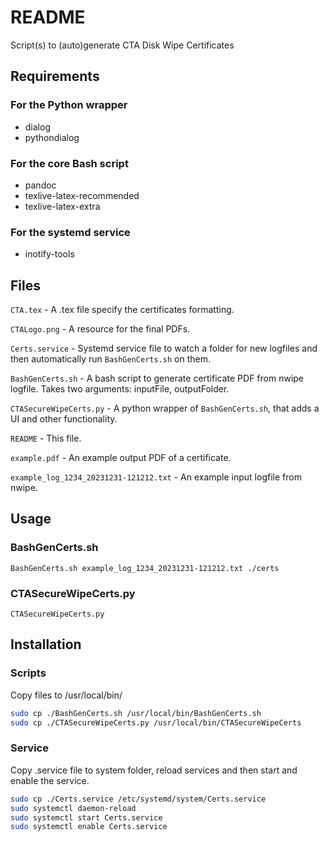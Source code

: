 # README

Script(s) to (auto)generate CTA Disk Wipe Certificates

## Requirements
### For the Python wrapper
- dialog
- pythondialog

### For the core Bash script
- pandoc
- texlive-latex-recommended
- texlive-latex-extra

### For the systemd service
- inotify-tools

## Files
`CTA.tex` - A .tex file specify the certificates formatting.

`CTALogo.png` - A resource for the final PDFs.

`Certs.service` - Systemd service file to watch a folder for new logfiles and then automatically run `BashGenCerts.sh` on them.

`BashGenCerts.sh` - A bash script to generate certificate PDF from nwipe logfile. Takes two arguments: inputFile, outputFolder.

`CTASecureWipeCerts.py` - A python wrapper of `BashGenCerts.sh`, that adds a UI and other functionality.

`README` - This file.

`example.pdf` - An example output PDF of a certificate.

`example_log_1234_20231231-121212.txt` - An example input logfile from nwipe.

## Usage
### BashGenCerts.sh
`BashGenCerts.sh example_log_1234_20231231-121212.txt ./certs`

### CTASecureWipeCerts.py
`CTASecureWipeCerts.py`

## Installation
### Scripts
Copy files to /usr/local/bin/
```bash
sudo cp ./BashGenCerts.sh /usr/local/bin/BashGenCerts.sh
sudo cp ./CTASecureWipeCerts.py /usr/local/bin/CTASecureWipeCerts
```

### Service
Copy .service file to system folder, reload services and then start and enable the service.
```bash
sudo cp ./Certs.service /etc/systemd/system/Certs.service
sudo systemctl daemon-reload
sudo systemctl start Certs.service
sudo systemctl enable Certs.service
```